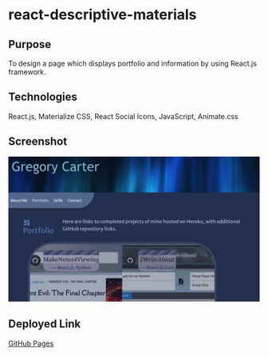 # react-descriptive-materials

## Purpose
To design a page which displays portfolio and information by using React.js framework.

## Technologies
React.js, Materialize CSS, React Social Icons, JavaScript, Animate.css

## Screenshot
<img src="./src/assets/images/GCarterPortfolioScreen.png"/>

## Deployed Link
<a href="https://gregoryjohncarter.github.io/react-descriptive-materials/" target="_blank">GitHub Pages</a>